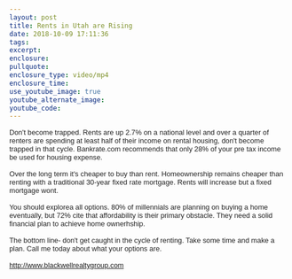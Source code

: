 ```yaml
---
layout: post
title: Rents in Utah are Rising
date: 2018-10-09 17:11:36
tags:
excerpt:
enclosure:
pullquote:
enclosure_type: video/mp4
enclosure_time:
use_youtube_image: true
youtube_alternate_image:
youtube_code:
---
```


<div style="color: #222222; font-family: arial, sans-serif; font-size: 12.8px;">Don't become trapped. Rents are up 2.7% on a national level and over a quarter of renters are spending at least half of their income on rental housing, don't become trapped in that cycle. Bankrate.com recommends that only 28%&nbsp;of your pre tax income be used for housing expense.</div>

<div style="color: #222222; font-family: arial, sans-serif; font-size: 12.8px;">&nbsp;</div>

<div style="color: #222222; font-family: arial, sans-serif; font-size: 12.8px;">Over the long term&nbsp;it's cheaper to buy than rent. Homeownership remains cheaper than renting with a traditional 30-year fixed rate mortgage. Rents will increase but a fixed mortgage wont.</div>

<div style="color: #222222; font-family: arial, sans-serif; font-size: 12.8px;">&nbsp;</div>

<div style="color: #222222; font-family: arial, sans-serif; font-size: 12.8px;">You should explorea all options. 80% of millennials are planning on buying a home eventually, but 72% cite that affordability is their primary obstacle. They need a solid financial plan to achieve home ownerhship.</div>

<div style="color: #222222; font-family: arial, sans-serif; font-size: 12.8px;">&nbsp;</div>

<div style="color: #222222; font-family: arial, sans-serif; font-size: 12.8px;">The bottom line- don't get caught in the cycle of renting. Take some time and make a plan. Call me today about what your options are.&nbsp;</div>

<div style="color: #222222; font-family: arial, sans-serif; font-size: 12.8px;">&nbsp;</div>

<div style="color: #222222; font-family: arial, sans-serif; font-size: 12.8px;"><a href="http://www.blackwellrealtygroup.com/agents/Eric+Gardiner">http://www.blackwellrealtygroup.com</a></div>